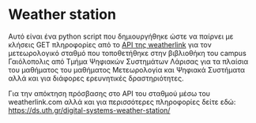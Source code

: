 # Weather station

Αυτό είναι ένα python script που δημιουργήθηκε ώστε να παίρνει με κλήσεις GET πληροφορίες από το [API της weatherlink](https://weatherlink.github.io/v2-api/api-reference) για τον μετεωρολογικό σταθμό που τοποθετήθηκε στην βιβλιοθήκη του campus Γαιόλοπολις από Τμήμα Ψηφιακών Συστημάτων Λάρισας για τα πλαίσια του μαθήματος του μαθήματος Μετεωρολογία και Ψηφιακά Συστήματα αλλά και για διάφορες ερευνητικές δραστηριότητες.

Για την απόκτηση πρόσβασης στο API του σταθμού μέσω του weatherlink.com αλλά και για περισσότερες πληροφορίες δείτε εδώ:
https://ds.uth.gr/digital-systems-weather-station/